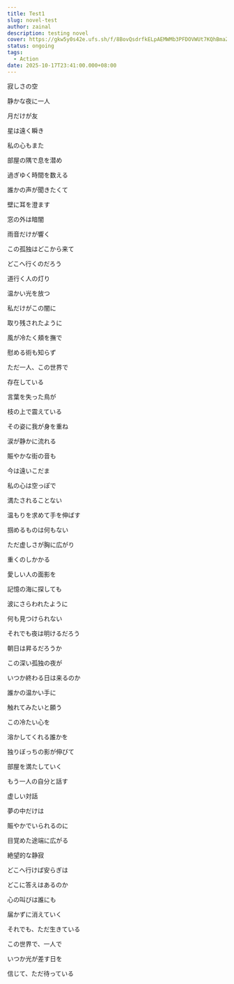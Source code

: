 ```yaml
---
title: Test1
slug: novel-test
author: zainal
description: testing novel
cover: https://gkw5y0s42e.ufs.sh/f/8BovQsdrfkELpAEMWMb3PFDOVWUt7KQhBmaZY58HrwAx94kz
status: ongoing
tags:
  - Action
date: 2025-10-17T23:41:00.000+08:00
---
```

寂しさの空

静かな夜に一人

月だけが友

星は遠く瞬き

私の心もまた

部屋の隅で息を潜め

過ぎゆく時間を数える

誰かの声が聞きたくて

壁に耳を澄ます

窓の外は暗闇

雨音だけが響く

この孤独はどこから来て

どこへ行くのだろう

道行く人の灯り

温かい光を放つ

私だけがこの闇に

取り残されたように

風が冷たく頬を撫で

慰める術も知らず

ただ一人、この世界で

存在している

言葉を失った鳥が

枝の上で震えている

その姿に我が身を重ね

涙が静かに流れる

賑やかな街の音も

今は遠いこだま

私の心は空っぽで

満たされることない

温もりを求めて手を伸ばす

掴めるものは何もない

ただ虚しさが胸に広がり

重くのしかかる

愛しい人の面影を

記憶の海に探しても

波にさらわれたように

何も見つけられない

それでも夜は明けるだろう

朝日は昇るだろうか

この深い孤独の夜が

いつか終わる日は来るのか

誰かの温かい手に

触れてみたいと願う

この冷たい心を

溶かしてくれる誰かを

独りぼっちの影が伸びて

部屋を満たしていく

もう一人の自分と話す

虚しい対話

夢の中だけは

賑やかでいられるのに

目覚めた途端に広がる

絶望的な静寂

どこへ行けば安らぎは

どこに答えはあるのか

心の叫びは誰にも

届かずに消えていく

それでも、ただ生きている

この世界で、一人で

いつか光が差す日を

信じて、ただ待っている
